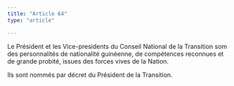 ```yaml
---
title: "Article 64"
type: "article"

---
```




Le Président et les Vice-presidents du Conseil National de la Transition som des personnalités de nationalité guinéenne, de compétences reconnues et de grande probité, issues des forces vives de la Nation.

Ils sont nommés par décret du Président de la Transition.
